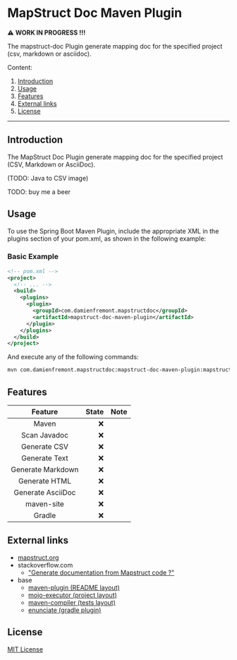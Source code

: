 # MapStruct Doc Maven Plugin

:warning: **WORK IN PROGRESS !!!**

The mapstruct-doc Plugin generate mapping doc for the specified project (csv,
markdown or asciidoc).

Content:

1. [Introduction](#introduction)
2. [Usage](#usage)
3. [Features](#features)
4. [External links](#external-links)
5. [License](#license)

---

## Introduction

The MapStruct Doc Plugin generate mapping doc for the specified project (CSV,
Markdown or AsciiDoc).

(TODO: Java to CSV image)

TODO: buy me a beer

## Usage

To use the Spring Boot Maven Plugin, include the appropriate XML in the plugins
section of your pom.xml, as shown in the following example:

### Basic Example

```xml
<!-- pom.xml -->
<project>
  <!-- ... -->
  <build>
    <plugins>
      <plugin>
        <groupId>com.damienfremont.mapstructdoc</groupId>
        <artifactId>mapstruct-doc-maven-plugin</artifactId>
      </plugin>
    </plugins>
  </build>
</project>
```

And execute any of the following commands:

```bash
mvn com.damienfremont.mapstructdoc:mapstruct-doc-maven-plugin:mapstruct-doc
```

## Features

|      Feature       | State | Note |
|:------------------:|------:|-----:|
|       Maven        |   :x: |      |
|    Scan Javadoc    |   :x: |      |
|    Generate CSV    |   :x: |      |
| Generate     Text  |   :x: |      |
| Generate  Markdown |   :x: |      |
|   Generate  HTML   |   :x: |      |
| Generate  AsciiDoc |   :x: |      |
|     maven-site     |   :x: |      |
|       Gradle       |   :x: |      |

## External links

- [mapstruct.org](https://mapstruct.org/)
- stackoverflow.com
    - ["Generate documentation from Mapstruct code ?"](https://stackoverflow.com/questions/74796733/generate-documentation-from-mapstruct-code)
- base
    - [maven-plugin (README layout)](https://docs.spring.io/spring-boot/docs/current/maven-plugin/reference/htmlsingle/)
    - [mojo-executor (project layout)](https://github.com/mojo-executor/mojo-executor)
    - [maven-compiler (tests layout)](https://github.com/apache/maven-compiler-plugin)
    - [enunciate (gradle plugin)](https://github.com/stoicflame/enunciate-gradle)

## License

[MIT License](https://opensource.org/license/mit/)
